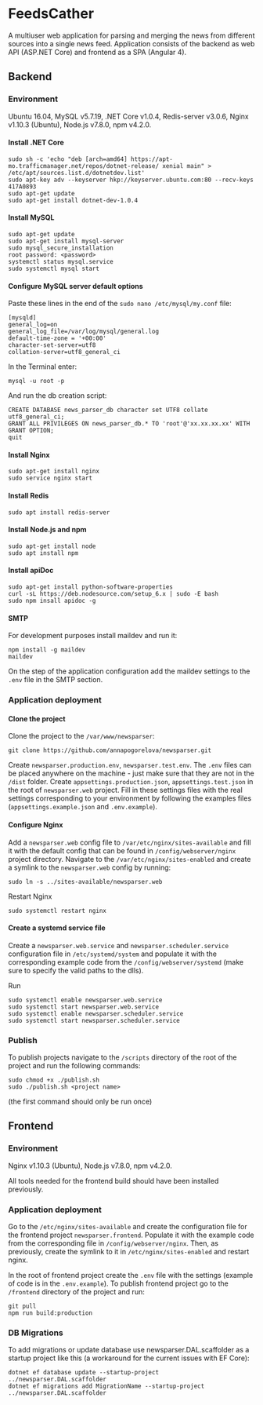 # FeedsCather
A multiuser web application for parsing and merging the news from different sources into a single news feed.
Application consists of the backend as web API (ASP.NET Core) and frontend as a SPA (Angular 4).

## Backend
### Environment
Ubuntu 16.04, MySQL v5.7.19, .NET Core v1.0.4, Redis-server v3.0.6, Nginx v1.10.3 (Ubuntu), Node.js v7.8.0, npm v4.2.0.

#### Install .NET Core
```
sudo sh -c 'echo "deb [arch=amd64] https://apt-mo.trafficmanager.net/repos/dotnet-release/ xenial main" > /etc/apt/sources.list.d/dotnetdev.list'
sudo apt-key adv --keyserver hkp://keyserver.ubuntu.com:80 --recv-keys 417A0893
sudo apt-get update
sudo apt-get install dotnet-dev-1.0.4
```
#### Install MySQL
```
sudo apt-get update
sudo apt-get install mysql-server
sudo mysql_secure_installation
root password: <password>
systemctl status mysql.service
sudo systemctl mysql start
```
#### Configure MySQL server default options

Paste these lines in the end of the ```sudo nano /etc/mysql/my.conf``` file:
```
[mysqld]
general_log=on
general_log_file=/var/log/mysql/general.log
default-time-zone = '+00:00'
character-set-server=utf8
collation-server=utf8_general_ci
```
In the Terminal enter:
```
mysql -u root -p
```
And run the db creation script:
```
CREATE DATABASE news_parser_db character set UTF8 collate utf8_general_ci;
GRANT ALL PRIVILEGES ON news_parser_db.* TO 'root'@'xx.xx.xx.xx' WITH GRANT OPTION;
quit
```
#### Install Nginx

```
sudo apt-get install nginx
sudo service nginx start
```
#### Install Redis

```
sudo apt install redis-server
```

#### Install Node.js and npm

```
sudo apt-get install node
sudo apt install npm
```

#### Install apiDoc

```
sudo apt-get install python-software-properties
curl -sL https://deb.nodesource.com/setup_6.x | sudo -E bash 
sudo npm insall apidoc -g
```

#### SMTP
For development purposes install maildev and run it:
```
npm install -g maildev
maildev
```
On the step of the application configuration add the maildev settings to the ```.env``` file in the SMTP section.

### Application deployment

#### Clone the project

Clone the project to the ```/var/www/newsparser```:
```
git clone https://github.com/annapogorelova/newsparser.git
```
Create ```newsparser.production.env```, ```newsparser.test.env```. The ```.env``` files can be placed anywhere on the machine - just make sure that they are not in the ```/dist``` folder. Create ```appsettings.production.json```, ```appsettings.test.json``` in the root of ```newsparser.web``` project. Fill in these settings files with the real settings corresponding to your environment by following the examples files (```appsettings.example.json``` and ```.env.example```).

#### Configure Nginx
Add a ```newsparser.web``` config file to ```/var/etc/nginx/sites-available``` and fill it with the default config that can be found in ```/config/webserver/nginx``` project directory.
Navigate to the ```/var/etc/nginx/sites-enabled``` and create a symlink to the ```newsparser.web``` config by running:
```
sudo ln -s ../sites-available/newsparser.web
```
Restart Nginx
```
sudo systemctl restart nginx
```
#### Create a systemd service file
Create a ```newsparser.web.service``` and ```newsparser.scheduler.service``` configuration file in ```/etc/systemd/system``` and populate it with the corresponding example code from the ```/config/webserver/systemd``` (make sure to specify the valid paths to the dlls).

Run
```
sudo systemctl enable newsparser.web.service
sudo systemctl start newsparser.web.service
sudo systemctl enable newsparser.scheduler.service
sudo systemctl start newsparser.scheduler.service
```

### Publish
To publish projects navigate to the ```/scripts``` directory of the root of the project and run the following commands:
```
sudo chmod +x ./publish.sh
sudo ./publish.sh <project name>
```
(the first command should only be run once)

## Frontend
### Environment

Nginx v1.10.3 (Ubuntu), Node.js v7.8.0, npm v4.2.0.

All tools needed for the frontend build should have been installed previously.

### Application deployment

Go to the ```/etc/nginx/sites-available``` and create the configuration file for the frontend project ```newsparser.frontend```. Populate it with the example code from the corresponding file in ```/config/webserver/nginx```. Then, as previously, create the symlink to it in ```/etc/nginx/sites-enabled``` and restart nginx.

In the root of frontend project create the ```.env``` file with the settings (example of code is in the ```.env.example```).
To publish frontend project go to the ```/frontend``` directory of the project and run:
```
git pull
npm run build:production
```
### DB Migrations
To add migrations or update database use newsparser.DAL.scaffolder as a startup project like this (a workaround for the current issues with EF Core):
```
dotnet ef database update --startup-project ../newsparser.DAL.scaffolder
dotnet ef migrations add MigrationName --startup-project ../newsparser.DAL.scaffolder
```
